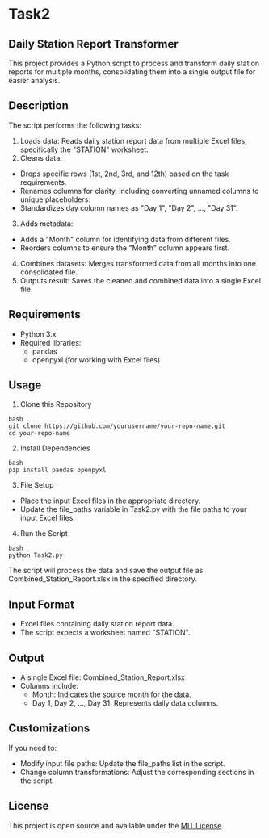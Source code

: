 # Task2
## Daily Station Report Transformer
This project provides a Python script to process and transform daily station reports for multiple months, consolidating them into a single output file for easier analysis.


## Description

The script performs the following tasks:

1. Loads data: Reads daily station report data from multiple Excel files, specifically the "STATION" worksheet.<br>
2. Cleans data:
  * Drops specific rows (1st, 2nd, 3rd, and 12th) based on the task requirements.
  * Renames columns for clarity, including converting unnamed columns to unique placeholders.
  * Standardizes day column names as "Day 1", "Day 2", ..., "Day 31".
3. Adds metadata:
  * Adds a "Month" column for identifying data from different files.
  * Reorders columns to ensure the "Month" column appears first. 
4. Combines datasets: Merges transformed data from all months into one consolidated file. <br>
5. Outputs result: Saves the cleaned and combined data into a single Excel file.
  

## Requirements
 * Python 3.x
 * Required libraries:
    * pandas
    * openpyxl (for working with Excel files)


## Usage
1. Clone this Repository
```
bash
git clone https://github.com/yourusername/your-repo-name.git
cd your-repo-name
```
2. Install Dependencies
```
bash
pip install pandas openpyxl
```
3. File Setup
 * Place the input Excel files in the appropriate directory.
 * Update the file_paths variable in Task2.py with the file paths to your input Excel files.
4. Run the Script
```  
bash
python Task2.py
```
The script will process the data and save the output file as Combined_Station_Report.xlsx in the specified directory.


## Input Format
* Excel files containing daily station report data.
* The script expects a worksheet named "STATION".

## Output
* A single Excel file: Combined_Station_Report.xlsx
* Columns include:
   * Month: Indicates the source month for the data.
   * Day 1, Day 2, ..., Day 31: Represents daily data columns.
## Customizations
If you need to:
* Modify input file paths: Update the file_paths list in the script.
* Change column transformations: Adjust the corresponding sections in the script.

## License
This project is open source and available under the [MIT License]().



   
